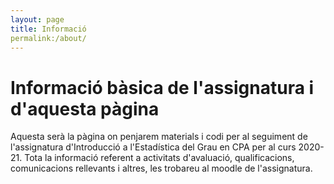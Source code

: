 ```yaml
---
layout: page
title: Informació
permalink:/about/
---
```


# Informació bàsica de l'assignatura i d'aquesta pàgina 

Aquesta serà la pàgina on penjarem materials i codi per al seguiment de l'assignatura d'Introducció a l'Estadística del Grau en CPA per al curs 2020-21. Tota la informació referent a activitats d'avaluació, qualificacions, comunicacions rellevants i altres, les trobareu al moodle de l'assignatura. 
